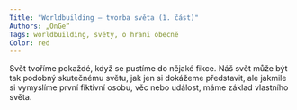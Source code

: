 ```yaml
---
Title: "Worldbuilding – tvorba světa (1. část)"
Authors: „OnGe“
Tags: worldbuilding, světy, o hraní obecně
Color: red
---
```

Svět tvoříme pokaždé, když se pustíme do nějaké
fikce. Náš svět může být tak podobný skutečnému
světu, jak jen si dokážeme představit, ale
jakmile si vymyslíme první fiktivní osobu, věc
nebo událost, máme základ vlastního světa.
